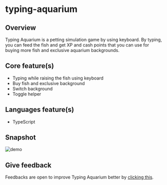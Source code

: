 # typing-aquarium

## Overview
Typing Aquarium is a petting simulation game by using keyboard. By typing, you can feed the fish and get XP and cash points that you can use for buying more fish and exclusive aquarium backgrounds.

## Core feature(s)
- Typing while raising the fish using keyboard
- Buy fish and exclusive background
- Switch background
- Toggle helper

## Languages feature(s)
- TypeScript

## Snapshot
![demo](src/img/demo/img1.gif)

## Give feedback
Feedbacks are open to improve Typing Aquarium better by <a href="https://forms.gle/U7JF7tA9QbrA5Mjy6" target="_blank">clicking this</a>.